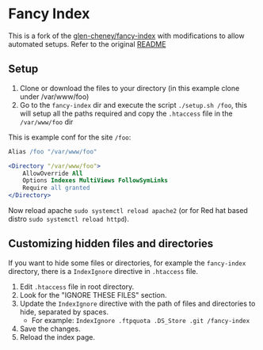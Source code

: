 # Fancy Index

This is a fork of the [glen-cheney/fancy-index](https://github.com/glen-cheney/fancy-index) with modifications to allow automated setups.
Refer to the original [README](https://github.com/glen-cheney/fancy-index/blob/main/README.md)

## Setup

1. Clone or download the files to your directory (in this example clone under /var/www/foo)
2. Go to the `fancy-index` dir and execute the script `./setup.sh /foo`, this will setup all the paths required and copy the `.htaccess` file in the `/var/www/foo` dir

This is example conf for the site `/foo`:
```apache
Alias /foo "/var/www/foo"

<Directory "/var/www/foo">
    AllowOverride All
    Options Indexes MultiViews FollowSymLinks
    Require all granted
</Directory>

```

Now reload apache `sudo systemctl reload apache2` (or for Red hat based distro `sudo systemctl reload httpd`).


## Customizing hidden files and directories

If you want to hide some files or directories, for example the `fancy-index` directory, there is a `IndexIgnore` directive in `.htaccess` file.

1. Edit `.htaccess` file in root directory.
2. Look for the "IGNORE THESE FILES" section.
3. Update the `IndexIgnore` directive with the path of files and directories to hide, separated by spaces.
	* For example: `IndexIgnore .ftpquota .DS_Store .git /fancy-index`
4. Save the changes.
5. Reload the index page.
